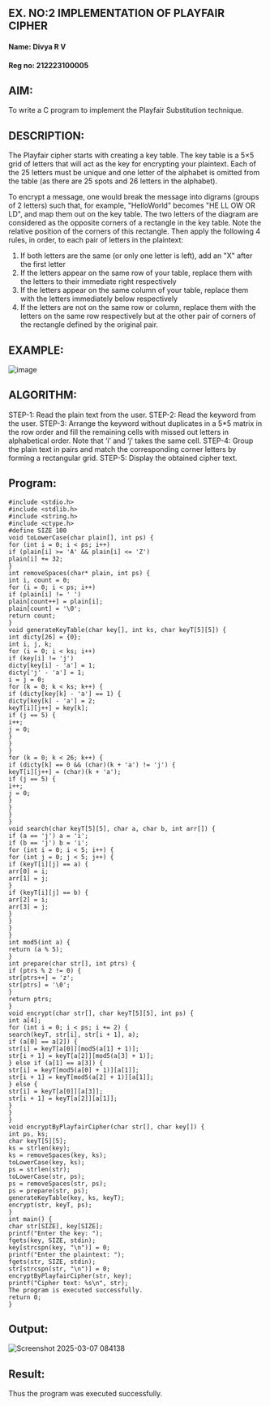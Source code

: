 ## EX. NO:2 IMPLEMENTATION OF PLAYFAIR CIPHER
#### Name: Divya R V
#### Reg no: 212223100005
 
## AIM:
To write a C program to implement the Playfair Substitution technique.

## DESCRIPTION:

The Playfair cipher starts with creating a key table. The key table is a 5×5 grid of letters that will act as the key for encrypting your plaintext. Each of the 25 letters must be unique and one letter of the alphabet is omitted from the table (as there are 25 spots and 26 letters in the alphabet).

To encrypt a message, one would break the message into digrams (groups of 2 letters) such that, for example, "HelloWorld" becomes "HE LL OW OR LD", and map them out on the key table. The two letters of the diagram are considered as the opposite corners of a rectangle in the key table. Note the relative position of the corners of this rectangle. Then apply the following 4 rules, in order, to each pair of letters in the plaintext:
1.	If both letters are the same (or only one letter is left), add an "X" after the first letter
2.	If the letters appear on the same row of your table, replace them with the letters to their immediate right respectively
3.	If the letters appear on the same column of your table, replace them with the letters immediately below respectively
4.	If the letters are not on the same row or column, replace them with the letters on the same row respectively but at the other pair of corners of the rectangle defined by the original pair.
## EXAMPLE:
![image](https://github.com/Hemamanigandan/EX-NO-2-/assets/149653568/e6858d4f-b122-42ba-acdb-db18ec2e9675) 

## ALGORITHM:

STEP-1: Read the plain text from the user.
STEP-2: Read the keyword from the user.
STEP-3: Arrange the keyword without duplicates in a 5*5 matrix in the row order and fill the remaining cells with missed out letters in alphabetical order. Note that ‘i’ and ‘j’ takes the same cell.
STEP-4: Group the plain text in pairs and match the corresponding corner letters by forming a rectangular grid.
STEP-5: Display the obtained cipher text.


## Program:
```
#include <stdio.h>
#include <stdlib.h>
#include <string.h>
#include <ctype.h>
#define SIZE 100
void toLowerCase(char plain[], int ps) {
for (int i = 0; i < ps; i++)
if (plain[i] >= 'A' && plain[i] <= 'Z')
plain[i] += 32;
}
int removeSpaces(char* plain, int ps) {
int i, count = 0;
for (i = 0; i < ps; i++)
if (plain[i] != ' ')
plain[count++] = plain[i];
plain[count] = '\0';
return count;
}
void generateKeyTable(char key[], int ks, char keyT[5][5]) {
int dicty[26] = {0};
int i, j, k;
for (i = 0; i < ks; i++)
if (key[i] != 'j')
dicty[key[i] - 'a'] = 1;
dicty['j' - 'a'] = 1;
i = j = 0;
for (k = 0; k < ks; k++) {
if (dicty[key[k] - 'a'] == 1) {
dicty[key[k] - 'a'] = 2;
keyT[i][j++] = key[k];
if (j == 5) {
i++;
j = 0;
}
}
}
for (k = 0; k < 26; k++) {
if (dicty[k] == 0 && (char)(k + 'a') != 'j') {
keyT[i][j++] = (char)(k + 'a');
if (j == 5) {
i++;
j = 0;
}
}
}
}
void search(char keyT[5][5], char a, char b, int arr[]) {
if (a == 'j') a = 'i';
if (b == 'j') b = 'i';
for (int i = 0; i < 5; i++) {
for (int j = 0; j < 5; j++) {
if (keyT[i][j] == a) {
arr[0] = i;
arr[1] = j;
}
if (keyT[i][j] == b) {
arr[2] = i;
arr[3] = j;
}
}
}
}
int mod5(int a) {
return (a % 5);
}
int prepare(char str[], int ptrs) {
if (ptrs % 2 != 0) {
str[ptrs++] = 'z';
str[ptrs] = '\0';
}
return ptrs;
}
void encrypt(char str[], char keyT[5][5], int ps) {
int a[4];
for (int i = 0; i < ps; i += 2) {
search(keyT, str[i], str[i + 1], a);
if (a[0] == a[2]) {
str[i] = keyT[a[0]][mod5(a[1] + 1)];
str[i + 1] = keyT[a[2]][mod5(a[3] + 1)];
} else if (a[1] == a[3]) {
str[i] = keyT[mod5(a[0] + 1)][a[1]];
str[i + 1] = keyT[mod5(a[2] + 1)][a[1]];
} else {
str[i] = keyT[a[0]][a[3]];
str[i + 1] = keyT[a[2]][a[1]];
}
}
}
void encryptByPlayfairCipher(char str[], char key[]) {
int ps, ks;
char keyT[5][5];
ks = strlen(key);
ks = removeSpaces(key, ks);
toLowerCase(key, ks);
ps = strlen(str);
toLowerCase(str, ps);
ps = removeSpaces(str, ps);
ps = prepare(str, ps);
generateKeyTable(key, ks, keyT);
encrypt(str, keyT, ps);
}
int main() {
char str[SIZE], key[SIZE];
printf("Enter the key: ");
fgets(key, SIZE, stdin);
key[strcspn(key, "\n")] = 0;
printf("Enter the plaintext: ");
fgets(str, SIZE, stdin);
str[strcspn(str, "\n")] = 0;
encryptByPlayfairCipher(str, key);
printf("Cipher text: %s\n", str);
The program is executed successfully.
return 0;
}
```
## Output:
![Screenshot 2025-03-07 084138](https://github.com/user-attachments/assets/a7764bc9-5fa6-464b-975e-61e1e61dfa50)

## Result:
Thus the program was executed successfully.
